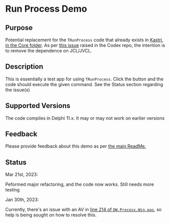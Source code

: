 # Run Process Demo

## Purpose

Potential replacement for the `TRunProcess` code that already exists in [Kastri, in the Core folder](https://github.com/DelphiWorlds/Kastri/tree/master/Core).
As per [this issue](https://github.com/DelphiWorlds/Codex/issues/26) raised in the Codex repo, the intention is to remove the dependence on JCL/JVCL.

## Description

This is essentially a test app for using `TRunProcess`. Click the button and the code should execute the given command. See the Status section regarding the issue(s)

## Supported Versions

The code compiles in Delphi 11.x. It may or may not work on earlier versions

## Feedback

Please provide feedback about this demo as per [the main ReadMe.](https://github.com/DelphiWorlds/Playground/blob/main/Readme.md)

## Status

Mar 21st, 2023:

Peformed major refactoring, and the code now works. Still needs more testing

Jan 30th, 2023:

Currently, there's an issue with an AV in [line 214 of `DW.Process.Win.pas`](https://github.com/DelphiWorlds/Playground/blob/c19f7767d0d784b116ece0c2f67beed49c79c3c3/Demos/RunProcess/DW.RunProcess.Win.pas#L214), so help is being sought on how to resolve this.
